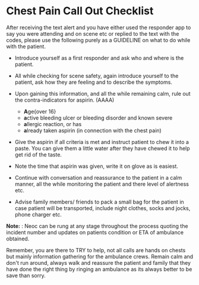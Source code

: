 # Chest Pain Call Out Checklist 

After receiving the text alert and you have either used the responder app to say you were attending and on scene etc or replied to the text with the codes, please use the following purely as a GUIDELINE on what to do while with the patient.

- Introduce yourself as a first responder and ask who and where is the patient.
- All while checking for scene safety, again introduce yourself to the patient, ask how they are feeling and to describe the symptoms.
- Upon gaining this information, and all the while remaining calm, rule out the contra-indicators for aspirin. (AAAA)
  - **A**ge{over 16}
  - **a**ctive bleeding ulcer or bleeding disorder and known severe
  - **a**llergic reaction, or has
  - **a**lready taken aspirin (in connection with the chest pain)
  
- Give the aspirin if all criteria is met and instruct patient to chew it into a paste. You can give them a little water after they have chewed it to help get rid of the taste. 
- Note the time that aspirin was given, write it on glove as is easiest.
- Continue with conversation and reassurance to the patient in a calm manner, all the while monitoring the patient and there level of alertness etc.
- Advise family members/ friends to pack a small bag for the patient in case patient will be transported, include night clothes, socks and jocks, phone charger etc.

**Note:** : Neoc can be rung at any stage throughout the process quoting the incident number and updates on patients condition or ETA of ambulance obtained.

Remember, you are there to TRY to help, not all calls are hands on chests but mainly information gathering for the ambulance crews. Remain calm and don't run around, always walk and reassure the patient and family that they have done the right thing by ringing an ambulance as its always better to be save than sorry. 
